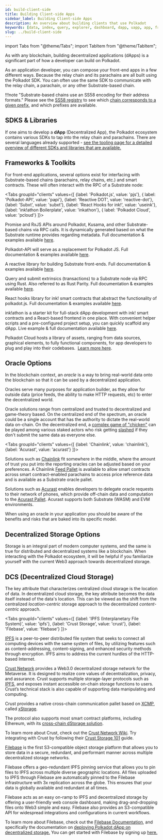 ```yaml
---
id: build-client-side
title: Building Client-side Apps
sidebar_label: Building Client-side Apps
description: An overview about building clients that use Polkadot
keywords: [data, index, query, explorer, dashboard, dapp, uapp, app, frontend, client]
slug: ../build-client-side
---
```


import Tabs from "@theme/Tabs"; import TabItem from "@theme/TabItem";

As with any blockchain, building decentralized applications (dApps) is a significant part of how a
developer can build on Polkadot.

As an application developer, you can compose your front-end apps in a few different ways. Because
the relay chain and its parachains are all built using the Polkadot SDK. You can often use the same
SDK to communicate with the relay chain, a parachain, or any other Substrate-based chain.

!!!note "Substrate-based chains use an SS58 encoding for their address formats."
    Please see the [SS58 registry](https://github.com/paritytech/ss58-registry/) to see which
    [chain corresponds to a given prefix](https://github.com/paritytech/ss58-registry/blob/main/ss58-registry.json),
    and which prefixes are available.

## SDKS & Libraries

If one aims to develop a **dApp** (Decentralized App), the Polkadot ecosystem contains various SDKs
to tap into the relay chain and parachains. There are several languages already supported -
[see the tooling page for a detailed overview of different SDKs and libraries that are available.](./build-tools-index.md)

## Frameworks & Toolkits

For front-end applications, several options exist for interfacing with Substrate-based chains
(parachains, relay chains, etc.) and smart contracts. These will often interact with the RPC of a
Substrate node:

<!-- prettier-ignore -->
<Tabs groupId="clients" values={[ {label: 'Polkadot.js', value: 'pjs'}, { label: 'Polkadot-API', value: 'papi'}, {label: 'Reactive DOT', value: 'reactive-dot'}, {label: 'Subxt', value: 'subxt'}, {label: 'React Hooks for ink!', value: 'useink'}, {label: 'ink!athon Boilerplate', value: 'inkathon'}, { label: 'Polkadot Cloud', value: 'pcloud'} ]}>

<TabItem value="pjs">

Promise and RxJS APIs around Polkadot, Kusama, and other Substrate-based chains via RPC calls. It is
dynamically generated based on what the Substrate runtime provides regarding metadata. Full
documentation & examples
available&nbsp;<a href="https://polkadot.js.org/docs" target="_blank">here</a>.

</TabItem>

<TabItem value="papi">

Polkadot-API will serve as a replacement for Polkadot JS. Full documentation & examples
available&nbsp;<a href="https://papi.how/" target="_blank">here</a>.

</TabItem>

<TabItem value="reactive-dot">

A reactive library for building Substrate front-ends. Full documentation & examples
available&nbsp;<a href="https://reactivedot.dev/" target="_blank">here</a>.

</TabItem>

<TabItem value="subxt">

Query and submit extrinsics (transactions) to a Substrate node via RPC using Rust. Also referred to
as Rust Parity. Full documentation & examples
available&nbsp;<a href="https://github.com/paritytech/subxt" target="_blank">here</a>.

</TabItem>

<TabItem value="useink">

React hooks library for ink! smart contracts that abstract the functionality of polkadot.js. Full
documentation & examples available&nbsp;<a href="https://use.ink" target="_blank">here</a>.

</TabItem>

<TabItem value="inkathon">

ink!athon is a starter kit for full-stack dApp development with ink! smart contracts and a
React-based frontend in one place. With convenient helper scripts and a pre-configured project
setup, you can quickly scaffold any dApp. Live example & full documentation
available&nbsp;<a href="https://inkathon.xyz" target="_blank">here</a>.

</TabItem>

<TabItem value="pcloud">

Polkadot Cloud hosts a library of assets, ranging from data sources, graphical elements, to fully
functional components, for app developers to plug and play into their codebases.
&nbsp;<a href="https://polkadot.cloud/" target="_blank">Learn more here</a>.

</TabItem>

</Tabs>

## Oracle Options

In the blockchain context, an _oracle_ is a way to bring real-world data onto the blockchain so that
it can be used by a decentralized application.

Oracles serve many purposes for application builder, as they allow for outside data (price feeds,
the ability to make HTTP requests, etc) to enter the decentralized world.

Oracle solutions range from centralized and trusted to decentralized and game-theory based. On the
centralized end of the spectrum, an oracle could be a single account that has the authority to
dictate the real-world data on-chain. On the decentralized end, a
[complex game of "chicken"](https://blog.ethereum.org/2014/03/28/schellingcoin-a-minimal-trust-universal-data-feed/)
can be played among various staked actors who risk getting [slashed](../learn/learn-offenses.md) if
they don't submit the same data as everyone else.

<!-- prettier-ignore -->
<Tabs groupId="clients" values={[ {label: 'Chainlink', value: 'chainlink'}, {label: 'Acurast', value: 'acurast'} ]}>

<TabItem value="chainlink">

Solutions such as
<a href="https://polkadot.network/chainlink-reaches-milestone-with-polkadot/" target="_blank" rel="noopener noreferrer">Chainlink</a>
fit somewhere in the middle, where the amount of trust you put into the reporting oracles can be
adjusted based on your preferences. A Chainlink
<a href="https://github.com/smartcontractkit/chainlink-polkadot/blob/master/pallet-chainlink-feed/README.md" target="_blank" rel="noopener noreferrer">Feed
Pallet</a> is available to allow smart contracts across smart contract-enabled parachains to access
price reference data and is available as a Substrate oracle pallet.

</TabItem>

<TabItem value="acurast">

Solutions such as <a href="https://acurast.com" target="_blank">Acurast</a> enables developers to
delegate oracle requests to their network of phones, which provide off-chain data and computation to
the <a href="https://docs.acurast.com/integrations/substrate" target="_blank">Acurast Pallet</a>.
Acurast supports both Substrate (WASM) and EVM environments.

</TabItem>

</Tabs>

When using an oracle in your application you should be aware of the benefits and risks that are
baked into its specific model.

## Decentralized Storage Options

Storage is an integral part of modern computer systems, and the same is true for distributed and
decentralized systems like a blockchain. When interacting with the Polkadot ecosystem, it will be
helpful if you familiarize yourself with the current Web3 approach towards decentralized storage.

## DCS (Decentralized Cloud Storage)

The key attribute that characterizes centralized cloud storage is the location of data. In
decentralized cloud storage, the key attribute becomes the data itself instead of the data's
location. This can be viewed as the shift from the centralized _location-centric_ storage approach
to the decentralized _content-centric_ approach.

<!-- prettier-ignore -->
<Tabs groupId="clients" values={[ {label: 'IPFS (Interplanetary File System)', value: 'ipfs'}, {label: 'Crust Storage', value: 'crust'}, {label: 'Filebase', value: 'filebase'} ]}>

<!-- prettier-ignore -->
<TabItem value="ipfs">

[IPFS](https://ipfs.io/) is a peer-to-peer distributed file system that seeks to connect all
computing devices with the same system of files, by utilizing features such as content-addressing,
content-signing, and enhanced security methods through encryption. IPFS aims to address the current
hurdles of the HTTP-based Internet.

</TabItem>

<!-- prettier-ignore -->
<TabItem value="crust">

[Crust Network](https://crust.network) provides a Web3.0 decentralized storage network for the
Metaverse. It is designed to realize core values of decentralization, privacy, and assurance. Crust
supports multiple storage-layer protocols such as [IPFS](#ipfs-interplanetary-file-system), and
exposes instant accessible on-chain storage functions to users. Crustʼs technical stack is also
capable of supporting data manipulating and computing.

Crust provides a native cross-chain communication pallet based on
[XCMP](https://wiki.polkadot.network/docs/learn-xcm), called
[xStorage](https://github.com/crustio/crust/tree/parachain/shadow/crust-collator/pallets/xstorage).

The protocol also supports most smart contract platforms, including Ethereum, with its
[cross-chain dStorage solution](https://wiki.crust.network/docs/en/buildCrossChainSolution).

To learn more about Crust, check out the [Crust Network Wiki](https://wiki.crust.network/en). Try
integrating with Crust by following their
[Crust Storage 101](https://wiki.crust.network/docs/en/build101) guide.

</TabItem>

<!-- prettier-ignore -->
<TabItem value="filebase">

[Filebase](https://filebase.com) is the first S3-compatible object storage platform that allows you
to store data in a secure, redundant, and performant manner across multiple decentralized storage
networks.

Filebase offers a geo-redundant IPFS pinning service that allows you to pin files to IPFS across
multiple diverse geographic locations. All files uploaded to IPFS through Filebase are automatically
pinned to the Filebase infrastructure with 3x replication across the globe. This ensures that your
data is globally available and redundant at all times.

Filebase acts as an easy on-ramp to IPFS and decentralized storage by offering a user-friendly web
console dashboard, making drag-and-dropping files onto Web3 simple and easy. Filebase also provides
an S3-compatible API for widespread integrations and configurations in current workflows.

To learn more about Filebase, check out the [Filebase Documentation](https://docs.filebase.com), and
specifically the documentation on
[deploying Polkadot dApp on decentralized storage.](https://docs.filebase.com/web3-education/web3-tutorials/polkadot/polkadot-deploy-a-polkadot-dapp-on-decentralized-storage)
You can get started with Filebase by signing up [here.](https://filebase.com/signup)

</TabItem>

</Tabs>
